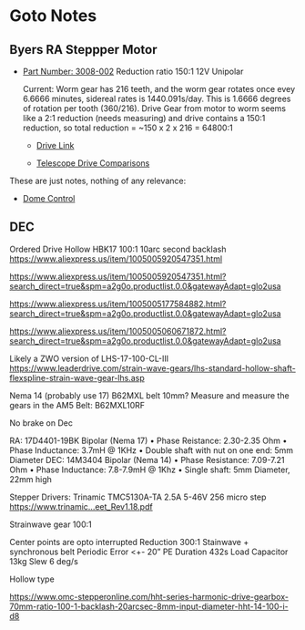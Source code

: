 # Goto Notes

## Byers RA Steppper Motor

* [Part Number: 3008-002](https://www.hurst-motors.com/asabsgeared.html)  Reduction ratio 150:1 12V Unipolar
	
	Current: Worm gear has 216 teeth, and the worm gear rotates once evey 6.6666 minutes, sidereal rates is 1440.091s/day.  This is 1.6666 degrees of rotation per tooth (360/216).
	Drive Gear from motor to worm seems like a 2:1 reduction (needs measuring) and drive contains a 150:1 reduction, so total reduction = ~150 x 2 x 216 = 64800:1
		
	* [Drive Link](https://www.cloudynights.com/topic/285415-byers-c14-starmaster-drive-retrofit/)

	* [Telescope Drive Comparisons](https://www.dfmengineering.com/news_telescope_gearing.html)


These are just notes, nothing of any relevance:

* [Dome Control](https://stargazerslounge.com/topic/407704-control-of-dome-to-keep-telescope-in-centre-of-slot/)

## DEC

Ordered Drive Hollow HBK17 100:1 10arc second backlash
https://www.aliexpress.us/item/1005005920547351.html



https://www.aliexpress.us/item/1005005920547351.html?search_direct=true&spm=a2g0o.productlist.0.0&gatewayAdapt=glo2usa

https://www.aliexpress.us/item/1005005177584882.html?search_direct=true&spm=a2g0o.productlist.0.0&gatewayAdapt=glo2usa

https://www.aliexpress.us/item/1005005060671872.html?search_direct=true&spm=a2g0o.productlist.0.0&gatewayAdapt=glo2usa

Likely a ZWO version of LHS-17-100-CL-III
https://www.leaderdrive.com/strain-wave-gears/lhs-standard-hollow-shaft-flexspline-strain-wave-gear-lhs.asp

Nema 14 (probably use 17)
B62MXL belt 10mm?  Measure and measure the gears in the AM5
Belt:  B62MXL10RF

No brake on Dec

RA: 17D4401-19BK Bipolar (Nema 17)
    • Phase Reistance: 2.30-2.35 Ohm
    • Phase Inductance: 3.7mH @ 1KHz
    • Double shaft with nut on one end: 5mm Diameter
 DEC: 14M3404 Bipolar (Nema 14)
    • Phase Resistance: 7.09-7.21 Ohm
    • Phase Inductance: 7.8-7.9mH @ 1Khz
    • Single shaft: 5mm Diameter, 22mm high

Stepper Drivers: Trinamic TMC5130A-TA 2.5A 5-46V 256 micro step https://www.trinamic...eet_Rev1.18.pdf

Strainwave gear 100:1

Center points are opto interrupted
Reduction 300:1   Stainwave + synchronous belt
Periodic Error <+- 20”
PE Duration 432s
Load Capacitor 13kg
Slew 6 deg/s

Hollow type

https://www.omc-stepperonline.com/hht-series-harmonic-drive-gearbox-70mm-ratio-100-1-backlash-20arcsec-8mm-input-diameter-hht-14-100-i-d8